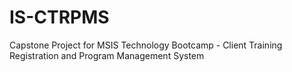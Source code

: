 # IS-CTRPMS
Capstone Project for MSIS Technology Bootcamp - Client Training Registration and Program Management System
